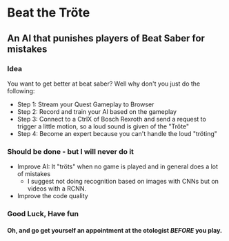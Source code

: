 # Beat the Tröte

## An AI that punishes players of Beat Saber for mistakes

### Idea
You want to get better at beat saber? Well why don't you just do the following:
- Step 1: Stream your Quest Gameplay to Browser
- Step 2: Record and train your AI based on the gameplay
- Step 3: Connect to a CtrlX of Bosch Rexroth and send a request to trigger a little motion, so a loud sound is given of the "Tröte"
- Step 4: Become an expert because you can't handle the loud "tröting"

### Should be done - but I will never do it
- Improve AI: It "tröts" when no game is played and in general does a lot of mistakes
  - I suggest not doing recognition based on images with CNNs but on videos with a RCNN.
- Improve the code quality

### Good Luck, Have fun
#### Oh, and go get yourself an appointment at the otologist *BEFORE* you play.